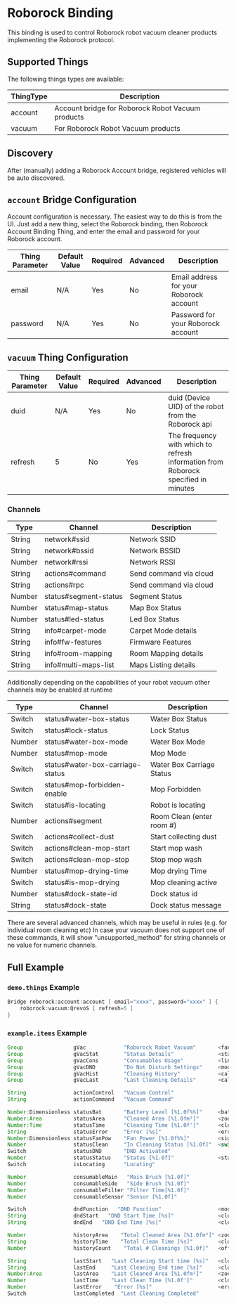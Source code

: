 # Roborock Binding

This binding is used to control Roborock robot vacuum cleaner products implementing the Roborock protocol.

## Supported Things

The following things types are available:

| ThingType | Description                                                                                                              |
|-----------|--------------------------------------------------------------------------------------------------------------------------|
| account   | Account bridge for Roborock Robot Vacuum products                                                                        |
| vacuum    | For Roborock Robot Vacuum products                                                                                       |

## Discovery

After (manually) adding a Roborock Account bridge, registered vehicles will be auto discovered.

## `account` Bridge Configuration

Account configuration is necessary. 
The easiest way to do this is from the UI. 
Just add a new thing, select the Roborock binding, then Roborock Account Binding Thing, and enter the email and password for your Roborock account.

| Thing Parameter | Default Value | Required | Advanced | Description                                                                          |
|-----------------|---------------|----------|----------|--------------------------------------------------------------------------------------|
| email           | N/A           | Yes      | No       | Email address for your Roborock account                                              |
| password        | N/A           | Yes      | No       | Password for your Roborock account                                                   |

## `vacuum` Thing Configuration

| Thing Parameter | Default Value | Required | Advanced | Description                                                                          |
|-----------------|---------------|----------|----------|--------------------------------------------------------------------------------------|
| duid            | N/A           | Yes      | No       | duid (Device UID) of the robot from the Roborock api                                 |
| refresh         | 5             | No       | Yes      | The frequency with which to refresh information from Roborock specified in minutes   |

### Channels

| Type    | Channel                           | Description                |
|---------|-----------------------------------|----------------------------|
| String  | network#ssid                      | Network SSID               |
| String  | network#bssid                     | Network BSSID              |
| Number  | network#rssi                      | Network RSSI               |
| String  | actions#command                   | Send command via cloud     |
| String  | actions#rpc                       | Send command via cloud     |
| Number  | status#segment-status             | Segment Status             |
| Number  | status#map-status                 | Map Box Status             |
| Number  | status#led-status                 | Led Box Status             |
| String  | info#carpet-mode                  | Carpet Mode details        |
| String  | info#fw-features                  | Firmware Features          |
| String  | info#room-mapping                 | Room Mapping details       |
| String  | info#multi-maps-list              | Maps Listing details       |

Additionally depending on the capabilities of your robot vacuum other channels may be enabled at runtime

| Type    | Channel                           | Description                |
|---------|-----------------------------------|----------------------------|
| Switch  | status#water-box-status           | Water Box Status           |
| Switch  | status#lock-status                | Lock Status                |
| Number  | status#water-box-mode             | Water Box Mode             |
| Number  | status#mop-mode                   | Mop Mode                   |
| Switch  | status#water-box-carriage-status  | Water Box Carriage Status  |
| Switch  | status#mop-forbidden-enable       | Mop Forbidden              |
| Switch  | status#is-locating                | Robot is locating          |
| Number  | actions#segment                   | Room Clean  (enter room #) |
| Switch  | actions#collect-dust              | Start collecting dust      |
| Switch  | actions#clean-mop-start           | Start mop wash             |
| Switch  | actions#clean-mop-stop            | Stop mop wash              |
| Number  | status#mop-drying-time            | Mop drying Time            |
| Switch  | status#is-mop-drying              | Mop cleaning active        |
| Number  | status#dock-state-id              | Dock status id             |
| String  | status#dock-state                 | Dock status message        |

There are several advanced channels, which may be useful in rules (e.g. for individual room cleaning etc)
In case your vacuum does not support one of these commands, it will show "unsupported_method" for string channels or no value for numeric channels.

## Full Example

### `demo.things` Example

```java
Bridge roborock:account:account [ email="xxxx", password="xxxx" ] {
    roborock:vacuum:QrevoS [ refresh=5 ]
}
```

### `example.items` Example

```java
Group                gVac            "Roborock Robot Vacuum"       <fan>
Group                gVacStat        "Status Details"              <status>        (gVac)
Group                gVacCons        "Consumables Usage"           <line-increase> (gVac)
Group                gVacDND         "Do Not Disturb Settings"     <moon>          (gVac)
Group                gVacHist        "Cleaning History"            <calendar>      (gVac)
Group                gVacLast        "Last Cleaning Details"       <calendar>      (gVac)

String               actionControl   "Vacuum Control"                                          {channel="roborock:vacuum:034F0E45:actions#control" }
String               actionCommand   "Vacuum Command"                                          {channel="roborock:vacuum:034F0E45:actions#commands" }

Number:Dimensionless statusBat       "Battery Level [%1.0f%%]"     <battery>       (gVac,gVacStat) {channel="roborock:vacuum:034F0E45:status#battery" }
Number:Area          statusArea      "Cleaned Area [%1.0fm²]"      <zoom>          (gVac,gVacStat) {channel="roborock:vacuum:034F0E45:status#clean-area" }
Number:Time          statusTime      "Cleaning Time [%1.0f']"      <clock>         (gVac,gVacStat) {channel="roborock:vacuum:034F0E45:status#clean-time" }
String               statusError     "Error [%s]"                  <error>         (gVac,gVacStat) {channel="roborock:vacuum:034F0E45:status#error-code" }
Number:Dimensionless statusFanPow    "Fan Power [%1.0f%%]"         <signal>        (gVacStat)      {channel="roborock:vacuum:034F0E45:status#fan-power" }
Number               statusClean     "In Cleaning Status [%1.0f]"  <switch>        (gVacStat)      {channel="roborock:vacuum:034F0E45:status#in-cleaning" }
Switch               statusDND       "DND Activated"                               (gVacStat)      {channel="roborock:vacuum:034F0E45:status#dnd-enabled" }
Number               statusStatus    "Status [%1.0f]"              <status>        (gVacStat)      {channel="roborock:vacuum:034F0E45:status#state"}
Switch               isLocating      "Locating"                                    (gVacStat)      {channel="roborock:vacuum:034F0E45:status#is-locating" }

Number               consumableMain   "Main Brush [%1.0f]"                         (gVacCons)      {channel="roborock:vacuum:034F0E45:consumables#main-brush-time"}
Number               consumableSide   "Side Brush [%1.0f]"                         (gVacCons)      {channel="roborock:vacuum:034F0E45:consumables#side-brush-time"}
Number               consumableFilter "Filter Time[%1.0f]"                         (gVacCons)      {channel="roborock:vacuum:034F0E45:consumables#filter-time" }
Number               consumableSensor "Sensor [%1.0f]"                             (gVacCons)      {channel="roborock:vacuum:034F0E45:consumables#sensor-dirt-time"}

Switch               dndFunction   "DND Function"                  <moon>          (gVacDND)       {channel="roborock:vacuum:034F0E45:dnd#dnd-function"}
String               dndStart   "DND Start Time [%s]"              <clock>         (gVacDND)       {channel="roborock:vacuum:034F0E45:dnd#dnd-start"}
String               dndEnd   "DND End Time [%s]"                  <clock-on>      (gVacDND)       {channel="roborock:vacuum:034F0E45:dnd#dnd-end"}

Number               historyArea    "Total Cleaned Area [%1.0fm²]" <zoom>          (gVacHist)      {channel="roborock:vacuum:034F0E45:history#total-clean-area"}
String               historyTime    "Total Clean Time [%s]"        <clock>         (gVacHist)      {channel="roborock:vacuum:034F0E45:history#total-clean-time"}
Number               historyCount    "Total # Cleanings [%1.0f]"   <office>        (gVacHist)      {channel="roborock:vacuum:034F0E45:history#total-clean-count"}

String               lastStart   "Last Cleaning Start time [%s]"   <clock>         (gVacLast)      {channel="roborock:vacuum:034F0E45:cleaning#last-clean-start-time"}
String               lastEnd     "Last Cleaning End time [%s]"     <clock>         (gVacLast)      {channel="roborock:vacuum:034F0E45:cleaning#last-clean-end-time"}
Number:Area          lastArea    "Last Cleaned Area [%1.0fm²]"     <zoom>          (gVacLast)      {channel="roborock:vacuum:034F0E45:cleaning#last-clean-area"}
Number               lastTime    "Last Clean Time [%1.0f']"        <clock>         (gVacLast)      {channel="roborock:vacuum:034F0E45:cleaning#last-clean-duration"}
Number               lastError    "Error [%s]"                     <error>         (gVacLast)      {channel="roborock:vacuum:034F0E45:cleaning#last-clean-error" }
Switch               lastCompleted  "Last Cleaning Completed"                      (gVacLast)      {channel="roborock:vacuum:034F0E45:cleaning#last-clean-finish" }
```
